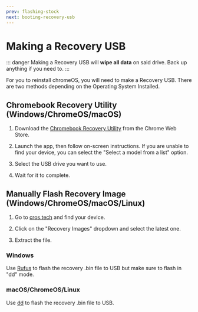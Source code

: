 ```yaml
---
prev: flashing-stock
next: booting-recovery-usb
---
```

# Making a Recovery USB

::: danger
Making a Recovery USB will **wipe all data** on said drive. Back up anything if you need to.
:::

For you to reinstall chromeOS, you will need to make a Recovery USB.
There are two methods depending on the Operating System Installed.

## Chromebook Recovery Utility (Windows/ChromeOS/macOS)

1. Download the [Chromebook Recovery Utility](https://chrome.google.com/webstore/detail/chromebook-recovery-utili/pocpnlppkickgojjlmhdmidojbmbodfm) from the Chrome Web Store.

2. Launch the app, then follow on-screen instructions. If you are unable to find your device, you can select the "Select a model from a list" option.

3. Select the USB drive you want to use.

4. Wait for it to complete.

## Manually Flash Recovery Image (Windows/ChromeOS/macOS/Linux)

1. Go to [cros.tech](https://cros.tech/) and find your device.

2. Click on the "Recovery Images" dropdown and select the latest one.

3. Extract the file.

### Windows

Use [Rufus](../installing/bootableusb.md#flashing-using-rufus-windows) to flash the recovery .bin file to USB but make sure to flash in "dd" mode.

### macOS/ChromeOS/Linux

Use [dd](../installing/bootableusb.md#flashing-with-dd-linux-macos) to flash the recovery .bin file to USB.

